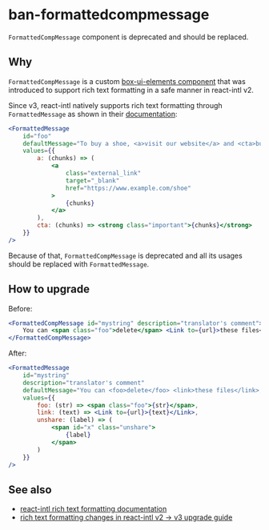 # ban-formattedcompmessage

`FormattedCompMessage` component is deprecated and should be replaced.

## Why

`FormattedCompMessage` is a custom [box-ui-elements component](https://github.com/box/box-ui-elements/blob/master/src/components/i18n/FormattedCompMessage.js) that was introduced to support rich text formatting in a safe manner in react-intl v2.

Since v3, react-intl natively supports rich text formatting through `FormattedMessage` as shown in their [documentation](https://formatjs.io/docs/react-intl/components/#rich-text-formatting):

```jsx
<FormattedMessage
    id="foo"
    defaultMessage="To buy a shoe, <a>visit our website</a> and <cta>buy a shoe</cta>"
    values={{
        a: (chunks) => (
            <a
                class="external_link"
                target="_blank"
                href="https://www.example.com/shoe"
            >
                {chunks}
            </a>
        ),
        cta: (chunks) => <strong class="important">{chunks}</strong>
    }}
/>
```

Because of that, `FormattedCompMessage` is deprecated and all its usages should be replaced with `FormattedMessage`.

## How to upgrade

Before:

```jsx
<FormattedCompMessage id="mystring" description="translator's comment">
    You can <span class="foo">delete</span> <Link to={url}>these files</Link>, or just <span id="x" class="unshare">unshare them</span>.
</FormattedCompMessage>
```

After:

```jsx
<FormattedMessage
    id="mystring"
    description="translator's comment"
    defaultMessage="You can <foo>delete</foo> <link>these files</link>, or just <unshare>unshare them</unshare>."
    values={{
        foo: (str) => <span class="foo">{str}</span>,
        link: (text) => <Link to={url}>{text}</Link>,
        unshare: (label) => (
            <span id="x" class="unshare">
                {label}
            </span>
        )
    }}
/>
```

## See also

-   [react-intl rich text formatting documentation](https://formatjs.io/docs/react-intl/components/#rich-text-formatting)
-   [rich text formatting changes in react-intl v2 -> v3 upgrade guide](https://formatjs.io/docs/react-intl/upgrade-guide-3x/#enhanced-formattedmessage--formatmessage-rich-text-formatting)
